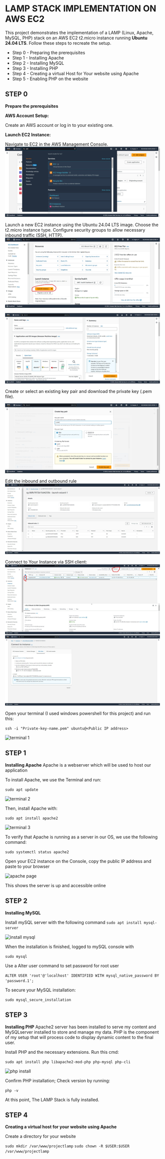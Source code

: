 # LAMP STACK IMPLEMENTATION ON AWS EC2
This project demonstrates the implementation of a LAMP (Linux, Apache, MySQL, PHP) stack on an AWS EC2 t2.micro instance running **Ubuntu 24.04 LTS**. Follow these steps to recreate the setup.
- Step 0 - Preparing the prerequisites
- Step 1 - Installing Apache
- Step 2 - Installing MySQL
- Step 3 - Installing PHP
- Step 4 - Creating a virtual Host for Your website using Apache
- Step 5 - Enabling PHP on the website
## STEP 0
**Prepare the prerequisites**

**AWS Account Setup:**

Create an AWS account or log in to your existing one.


**Launch EC2 Instance:**

Navigate to EC2 in the AWS Management Console.
![ec2](images/ec2.png)

Launch a new EC2 instance using the Ubuntu 24.04 LTS image.
Choose the t2.micro instance type.
Configure security groups to allow necessary inbound traffic (SSH, HTTP).
![launch instance](images/launch%20instance.png)

![instance creation](images/instance%20creation.png)

Create or select an existing key pair and download the private key (.pem file).

![key pair](images/key%20pair.png)

Edit the inbound and outbound rule
![inbound rules](images/inbound%20rules.png)

Connect to Your Instance via SSH client:
![connect instance](images/connect%20instance.png) ![ssh client](images/ssh%20client.png)


Open your terminal (I used windows powershell for this project) and run this:

```ssh -i "Private-key-name.pem" ubuntu@<Public IP address>```

![terminal 1](images/terminal%201.png)

## STEP 1 
**Installing Apache**
Apache is a webserver which will be used to host our application

To install Apache, we use the Terminal and run:

```sudo apt update```

![terminal 2](images/terminal%202.png)

 Then, install Apache with:

 ```sudo apt install apache2```
 
![terminal 3](images/terminal%203.png)
 

 To verify that Apache is running as a server  in our OS, we use the following command:

 ```sudo systemctl status apache2```
 

 Open your EC2 instance on the Console, copy the public IP address and paste to your browser

 ![apache page](images/apache%20page.png)

 This shows the  server is up and accessible online


## STEP 2
**Installing MySQL**

Install mySQL server with the following command
```sudo apt install mysql-server```

 ![install mysql](images/install%20mysql.png)

 When the installation is finished, logged to  mySQL console with 

```sudo mysql```

Use a Alter user command to set password for root user

```ALTER USER 'root'@'localhost' IDENTIFIED WITH mysql_native_password BY 'password.1';```

To secure your MySQL installation:

```sudo mysql_secure_installation```


## STEP 3
**Installing PHP**
Apache2 server has been installed to serve my content and MySQLserver installed to store and manage my data. PHP is the component of my setup that will process code to display dynamic content to the final user.

Install PHP and the necessary extensions. Run this cmd:

```sudo apt install php libapache2-mod-php php-mysql php-cli```

![php install](images/php%20install.png)

Confirm PHP installation; Check version by running:

```php -v```

At this point, The LAMP Stack is fully installed.


## STEP 4
**Creating a virtual host for your website using Apache**

Create a directory for your website

```sudo mkdir /var/www/projectlamp```
```sudo chown -R $USER:$USER /var/www/projectlamp```
